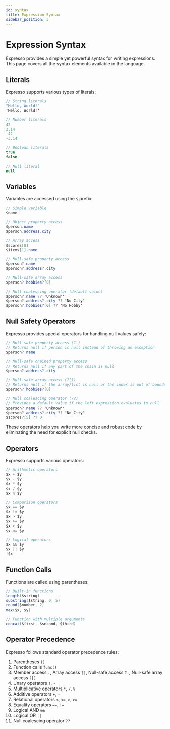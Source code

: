 ```yaml
---
id: syntax
title: Expression Syntax
sidebar_position: 3
---
```


# Expression Syntax

Expresso provides a simple yet powerful syntax for writing expressions. This page covers all the syntax elements available in the language.

## Literals

Expresso supports various types of literals:

```java
// String literals
"Hello, World!"
'Hello, World!'

// Number literals
42
3.14
-42
-3.14

// Boolean literals
true
false

// Null literal
null
```

## Variables

Variables are accessed using the `$` prefix:

```java
// Simple variable
$name

// Object property access
$person.name
$person.address.city

// Array access
$scores[0]
$items[1].name

// Null-safe property access
$person?.name
$person?.address?.city

// Null-safe array access
$person?.hobbies?[0]

// Null coalescing operator (default value)
$person?.name ?? 'Unknown'
$person?.address?.city ?? 'No City'
$person?.hobbies?[0] ?? 'No Hobby'
```

## Null Safety Operators

Expresso provides special operators for handling null values safely:

```java
// Null-safe property access (?.)
// Returns null if person is null instead of throwing an exception
$person?.name

// Null-safe chained property access
// Returns null if any part of the chain is null
$person?.address?.city

// Null-safe array access (?[])
// Returns null if the array/list is null or the index is out of bounds
$person?.hobbies?[0]

// Null coalescing operator (??)
// Provides a default value if the left expression evaluates to null
$person?.name ?? 'Unknown'
$person?.address?.city ?? 'No City'
$scores?[5] ?? 0
```

These operators help you write more concise and robust code by eliminating the need for explicit null checks.

## Operators

Expresso supports various operators:

```java
// Arithmetic operators
$x + $y
$x - $y
$x * $y
$x / $y
$x % $y

// Comparison operators
$x == $y
$x != $y
$x > $y
$x >= $y
$x < $y
$x <= $y

// Logical operators
$x && $y
$x || $y
!$x
```

## Function Calls

Functions are called using parentheses:

```java
// Built-in functions
length($string)
substring($string, 0, 5)
round($number, 2)
max($x, $y)

// Function with multiple arguments
concat($first, $second, $third)
```

## Operator Precedence

Expresso follows standard operator precedence rules:

1. Parentheses `()`
2. Function calls `func()`
3. Member access `.`, Array access `[]`, Null-safe access `?.`, Null-safe array access `?[]`
4. Unary operators `!`, `-`
5. Multiplicative operators `*`, `/`, `%`
6. Additive operators `+`, `-`
7. Relational operators `<`, `<=`, `>`, `>=`
8. Equality operators `==`, `!=`
9. Logical AND `&&`
10. Logical OR `||`
11. Null coalescing operator `??` 